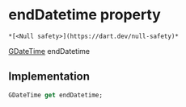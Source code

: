 


# endDatetime property




    *[<Null safety>](https://dart.dev/null-safety)*




[GDateTime](../../third_party_yonomi_graphql_schema_schema.docs.schema.gql/GDateTime-class.md) endDatetime
  







## Implementation

```dart
GDateTime get endDatetime;
```








